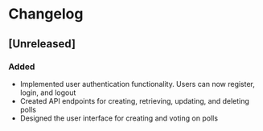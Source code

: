# Changelog

## [Unreleased]

### Added

- Implemented user authentication functionality. Users can now register, login, and logout
- Created API endpoints for creating, retrieving, updating, and deleting polls
- Designed the user interface for creating and voting on polls
